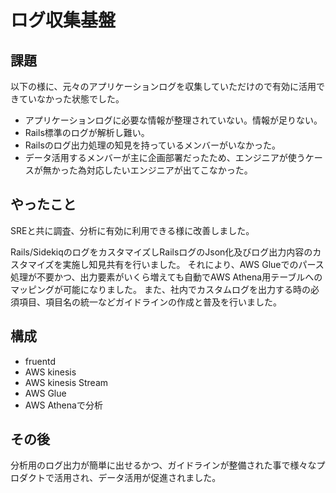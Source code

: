 # ログ収集基盤
## 課題
以下の様に、元々のアプリケーションログを収集していただけので有効に活用できていなかった状態でした。

* アプリケーションログに必要な情報が整理されていない。情報が足りない。
* Rails標準のログが解析し難い。
* Railsのログ出力処理の知見を持っているメンバーがいなかった。
* データ活用するメンバーが主に企画部署だったため、エンジニアが使うケースが無かった為対応したいエンジニアが出てこなかった。

## やったこと
SREと共に調査、分析に有効に利用できる様に改善しました。

Rails/SidekiqのログをカスタマイズしRailsログのJson化及びログ出力内容のカスタマイズを実施し知見共有を行いました。
それにより、AWS Glueでのパース処理が不要かつ、出力要素がいくら増えても自動でAWS Athena用テーブルへのマッピングが可能になりました。
また、社内でカスタムログを出力する時の必須項目、項目名の統一などガイドラインの作成と普及を行いました。

## 構成
* fruentd
* AWS kinesis
* AWS kinesis Stream
* AWS Glue
* AWS Athenaで分析

## その後
分析用のログ出力が簡単に出せるかつ、ガイドラインが整備された事で様々なプロダクトで活用され、データ活用が促進されました。